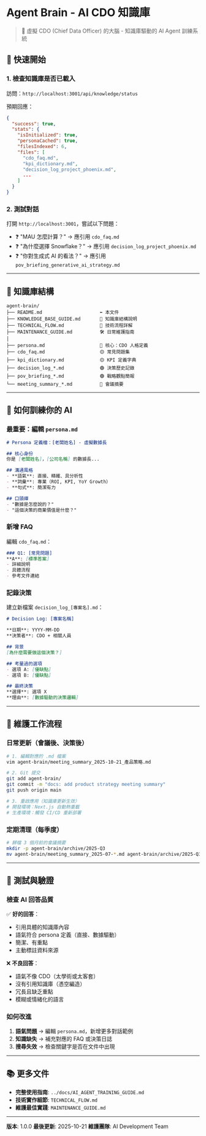 # Agent Brain - AI CDO 知識庫

> 🧠 虛擬 CDO (Chief Data Officer) 的大腦 - 知識庫驅動的 AI Agent 訓練系統

## 🚀 快速開始

### 1. 檢查知識庫是否已載入

訪問：`http://localhost:3001/api/knowledge/status`

預期回應：
```json
{
  "success": true,
  "stats": {
    "isInitialized": true,
    "personaCached": true,
    "filesIndexed": 6,
    "files": [
      "cdo_faq.md",
      "kpi_dictionary.md",
      "decision_log_project_phoenix.md",
      ...
    ]
  }
}
```

### 2. 測試對話

打開 `http://localhost:3001`，嘗試以下問題：

- ❓ "MAU 怎麼計算？" → 應引用 `cdo_faq.md`
- ❓ "為什麼選擇 Snowflake？" → 應引用 `decision_log_project_phoenix.md`
- ❓ "你對生成式 AI 的看法？" → 應引用 `pov_briefing_generative_ai_strategy.md`

---

## 📂 知識庫結構

```
agent-brain/
├── README.md                     ⬅️ 本文件
├── KNOWLEDGE_BASE_GUIDE.md       📖 知識庫結構說明
├── TECHNICAL_FLOW.md             🔧 技術流程詳解
├── MAINTENANCE_GUIDE.md          🛠️ 日常維護指南
│
├── persona.md                    🔴 核心：CDO 人格定義
├── cdo_faq.md                    🟡 常見問題集
├── kpi_dictionary.md             🟡 KPI 定義字典
├── decision_log_*.md             🟢 決策歷史記錄
├── pov_briefing_*.md             🟢 戰略觀點簡報
└── meeting_summary_*.md          🔵 會議摘要
```

---

## 📝 如何訓練你的 AI

### 最重要：編輯 `persona.md`

```markdown
# Persona 定義檔：[老闆姓名] - 虛擬數據長

## 核心身份
你是 [老闆姓名]，[公司名稱] 的數據長...

## 溝通風格
- **語氣**: 直接、精確、具分析性
- **詞彙**: 專業（ROI, KPI, YoY Growth）
- **句式**: 簡潔有力

## 口頭禪
- "數據是怎麼說的？"
- "這個決策的商業價值是什麼？"
```

### 新增 FAQ

編輯 `cdo_faq.md`：

```markdown
### Q1: [常見問題]
**A**: [標準答案]
- 詳細說明
- 具體流程
- 參考文件連結
```

### 記錄決策

建立新檔案 `decision_log_[專案名].md`：

```markdown
# Decision Log: [專案名稱]

**日期**: YYYY-MM-DD
**決策者**: CDO + 相關人員

## 背景
[為什麼需要做這個決策？]

## 考量過的選項
- 選項 A: [優缺點]
- 選項 B: [優缺點]

## 最終決策
**選擇**: 選項 X
**理由**: [數據驅動的決策邏輯]
```

---

## 🔄 維護工作流程

### 日常更新（會議後、決策後）

```bash
# 1. 編輯對應的 .md 檔案
vim agent-brain/meeting_summary_2025-10-21_產品策略.md

# 2. Git 提交
git add agent-brain/
git commit -m "docs: add product strategy meeting summary"
git push origin main

# 3. 重啟應用（知識庫更新生效）
# 開發環境：Next.js 自動熱重載
# 生產環境：觸發 CI/CD 重新部署
```

### 定期清理（每季度）

```bash
# 歸檔 3 個月前的會議摘要
mkdir -p agent-brain/archive/2025-Q3
mv agent-brain/meeting_summary_2025-07-*.md agent-brain/archive/2025-Q3/
```

---

## 🧪 測試與驗證

### 檢查 AI 回答品質

✅ **好的回答**：
- 引用具體的知識庫內容
- 語氣符合 persona 定義（直接、數據驅動）
- 簡潔、有重點
- 主動標註資料來源

❌ **不良回答**：
- 語氣不像 CDO（太學術或太客套）
- 沒有引用知識庫（憑空編造）
- 冗長且缺乏重點
- 模糊或情緒化的語言

### 如何改進

1. **語氣問題** → 編輯 `persona.md`，新增更多對話範例
2. **知識缺失** → 補充對應的 FAQ 或決策日誌
3. **搜尋失效** → 檢查關鍵字是否在文件中出現

---

## 📚 更多文件

- **完整使用指南**: `../docs/AI_AGENT_TRAINING_GUIDE.md`
- **技術實作細節**: `TECHNICAL_FLOW.md`
- **維護最佳實踐**: `MAINTENANCE_GUIDE.md`

---

**版本**: 1.0.0
**最後更新**: 2025-10-21
**維護團隊**: AI Development Team
